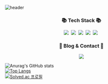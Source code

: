 ![header](https://capsule-render.vercel.app/api?type=waving&color=638cc7&height=200&section=header&text=Welcome!&fontSize=50&fontColor=fefefe&desc=JaeHyun%20Lim%27s%20github%20Profile&descSize=13&descAlign=54)

<h3 align="center">📚 Tech Stack 📚</h3>
<p align="center">
  <img src="https://img.shields.io/badge/Javascript-ffb13b?style=flat-square&logo=javascript&logoColor=white"/></a>&nbsp 
  <img src="https://img.shields.io/badge/React-61dafb?style=flat-square&logo=React&logoColor=white"/></a>&nbsp
  <img src="https://img.shields.io/badge/typescript-3178C6?style=flat-square&logo=typescript&logoColor=white"/></a>&nbsp
  <img src="https://img.shields.io/badge/Oracle-F80000?style=flat-square&logo=Oracle&logoColor=white"/></a>&nbsp 
  <img src="https://img.shields.io/badge/Java-007396?style=flat-square&logo=Java&logoColor=white"/></a>&nbsp
<!--   <img src="https://img.shields.io/badge/SpringBoot-6DB33F?style=flat-square&logo=SpringBoot&logoColor=white"/></a>&nbsp  -->
</p>

<h3 align="center">🌈 Blog & Contact 🌈</h3>
<p align="center">
<!--   <a href="https://tasty-caboc-7f1.notion.site/JaeHyun-Lim-f5a5096075234a158f7318caaa19957e"><img src="https://img.shields.io/badge/notion-0d0d0d?style=flat-square&logo=notion&logoColor=white&link=[https://tasty-caboc-7f1.notion.site/JaeHyun-Lim-f5a5096075234a158f7318caaa19957e]"/></a>&nbsp -->
  <a href="mailto:bonny950512@gmail.com"><img src="https://img.shields.io/badge/Gmail-d14836?style=flat-square&logo=Gmail&logoColor=white&link=kimhyein7110@gmail.com"/></a>
</p>
  

![Anurag's GitHub stats](https://github-readme-stats.vercel.app/api?username=JaeHyun-Lim-dev&show_icons=true&theme=radical)  
[![Top Langs](https://github-readme-stats.vercel.app/api/top-langs/?username=JaeHyun-Lim-dev&langs_count=10&layout=compact&theme=dark)](https://github.com/JaeHyun-Lim-dev)  
[![Solved.ac
프로필](http://mazassumnida.wtf/api/v2/generate_badge?boj=jhlim)](https://solved.ac/jhlim)  
